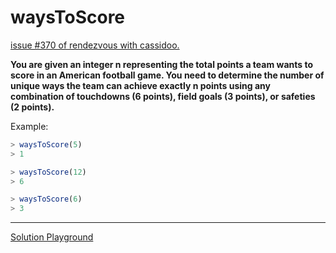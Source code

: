 # waysToScore

[issue #370 of rendezvous with cassidoo.](https://buttondown.com/cassidoo/archive/no-matter-what-happens-in-life-be-good-to-people/)

**You are given an integer n representing the total points a team wants to
score in an American football game.
You need to determine the number of unique ways the team can achieve exactly
n points using any combination of touchdowns (6 points),
field goals (3 points), or safeties (2 points).**

Example:

```ts
> waysToScore(5)
> 1

> waysToScore(12)
> 6

> waysToScore(6)
> 3
```

---

[Solution Playground](https://tsplay.dev/NaAJEN)
